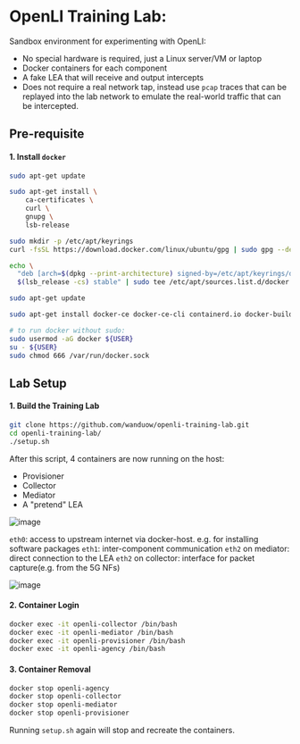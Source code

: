 # OpenLI Training Lab:

Sandbox environment for experimenting with OpenLI:

- No special hardware is required, just a Linux server/VM or laptop
- Docker containers for each component
- A fake LEA that will receive and output intercepts
- Does not require a real network tap, instead use `pcap` traces that can be replayed into the lab network to emulate the real-world traffic that can be intercepted.

## Pre-requisite

#### 1. Install `docker`

```bash
sudo apt-get update

sudo apt-get install \
    ca-certificates \
    curl \
    gnupg \
    lsb-release

sudo mkdir -p /etc/apt/keyrings
curl -fsSL https://download.docker.com/linux/ubuntu/gpg | sudo gpg --dearmor -o /etc/apt/keyrings/docker.gpg

echo \
  "deb [arch=$(dpkg --print-architecture) signed-by=/etc/apt/keyrings/docker.gpg] https://download.docker.com/linux/ubuntu \
  $(lsb_release -cs) stable" | sudo tee /etc/apt/sources.list.d/docker.list > /dev/null

sudo apt-get update

sudo apt-get install docker-ce docker-ce-cli containerd.io docker-buildx-plugin docker-compose-plugin

# to run docker without sudo:
sudo usermod -aG docker ${USER}
su - ${USER}
sudo chmod 666 /var/run/docker.sock
```

## Lab Setup

#### 1. Build the Training Lab

```bash
git clone https://github.com/wanduow/openli-training-lab.git
cd openli-training-lab/
./setup.sh
```

After this script, 4 containers are now running on the host:

* Provisioner
* Collector
* Mediator
* A "pretend" LEA

![image](https://github.com/ShubhamKumar89/OpenLI-Installation/assets/97805339/3836a261-e8b3-4f06-9429-d5b92a57395a)

`eth0`: access to upstream internet via docker-host. e.g. for installing software packages
`eth1`: inter-component communication
`eth2` on mediator: direct connection to the LEA
`eth2` on collector: interface for packet capture(e.g. from the 5G NFs)

![image](https://github.com/ShubhamKumar89/OpenLI-Installation/assets/97805339/4bfbf907-4638-47e9-8c35-e10e2af3791c)

#### 2. Container Login

```bash
docker exec -it openli-collector /bin/bash
docker exec -it openli-mediator /bin/bash
docker exec -it openli-provisioner /bin/bash
docker exec -it openli-agency /bin/bash
```

#### 3. Container Removal

```bash
docker stop openli-agency
docker stop openli-collector
docker stop openli-mediator
docker stop openli-provisioner
```

Running `setup.sh` again will stop and recreate the containers.
